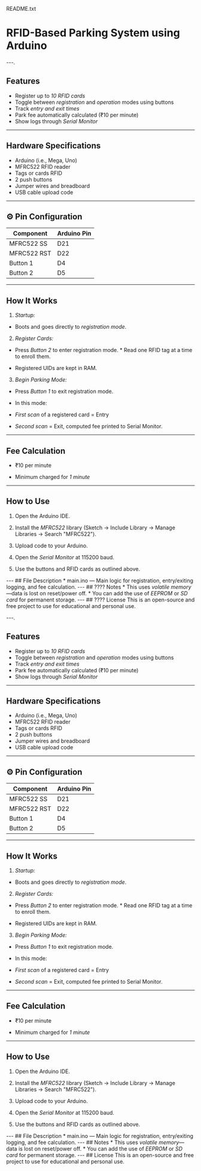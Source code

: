 README.txt

# RFID-Based Parking System using Arduino


---.

## Features

* Register up to *10 RFID cards*
* Toggle between *registration* and *operation* modes using buttons
* Track *entry and exit times*
* Park fee automatically calculated (₹10 per minute)
* Show logs through *Serial Monitor*

---

## Hardware Specifications

* Arduino (i.e., Mega, Uno)
* MFRC522 RFID reader
* Tags or cards RFID
* 2 push buttons
* Jumper wires and breadboard
* USB cable upload code

---

## ⚙ Pin Configuration

| Component   | Arduino Pin |
| ------------ | ------------ |
| MFRC522 SS | D21          |
| MFRC522 RST | D22         |
| Button 1    | D4          |
| Button 2    | D5          |

---

## How It Works

1. *Startup:*

* Boots and goes directly to *registration mode*.

2. *Register Cards:*

* Press *Button 2* to enter registration mode. * Read one RFID tag at a time to enroll them.

* Registered UIDs are kept in RAM.

3. *Begin Parking Mode:*

* Press *Button 1* to exit registration mode.

* In this mode:

* *First scan* of a registered card = Entry

* *Second scan* = Exit, computed fee printed to Serial Monitor.

---

## Fee Calculation

* ₹10 per minute

* Minimum charged for *1 minute*

---

## How to Use

1. Open the Arduino IDE.

2. Install the *MFRC522* library (Sketch → Include Library → Manage Libraries → Search "MFRC522").

3. Upload code to your Arduino.

4. Open the *Serial Monitor* at 115200 baud.

5. Use the buttons and RFID cards as outlined above.

--- ## File Description * main.ino — Main logic for registration, entry/exiting logging, and fee calculation. --- ## ???? Notes * This uses *volatile memory*—data is lost on reset/power off. * You can add the use of *EEPROM* or *SD card* for permanent storage. --- ## ???? License This is an open-source and free project to use for educational and personal use.

---.

## Features

* Register up to *10 RFID cards*
* Toggle between *registration* and *operation* modes using buttons
* Track *entry and exit times*
* Park fee automatically calculated (₹10 per minute)
* Show logs through *Serial Monitor*

---

## Hardware Specifications

* Arduino (i.e., Mega, Uno)
* MFRC522 RFID reader
* Tags or cards RFID
* 2 push buttons
* Jumper wires and breadboard
* USB cable upload code

---

## ⚙ Pin Configuration

| Component   | Arduino Pin |
| ------------ | ------------ |
| MFRC522 SS | D21          |
| MFRC522 RST | D22         |
| Button 1    | D4          |
| Button 2    | D5          |

---

## How It Works

1. *Startup:*

* Boots and goes directly to *registration mode*.

2. *Register Cards:*

* Press *Button 2* to enter registration mode. * Read one RFID tag at a time to enroll them.

* Registered UIDs are kept in RAM.

3. *Begin Parking Mode:*

* Press *Button 1* to exit registration mode.

* In this mode:

* *First scan* of a registered card = Entry

* *Second scan* = Exit, computed fee printed to Serial Monitor.

---

## Fee Calculation

* ₹10 per minute

* Minimum charged for *1 minute*

---

## How to Use

1. Open the Arduino IDE.

2. Install the *MFRC522* library (Sketch → Include Library → Manage Libraries → Search "MFRC522").

3. Upload code to your Arduino.

4. Open the *Serial Monitor* at 115200 baud.

5. Use the buttons and RFID cards as outlined above.

--- ## File Description * main.ino — Main logic for registration, entry/exiting logging, and fee calculation. --- ##  Notes * This uses *volatile memory*—data is lost on reset/power off. * You can add the use of *EEPROM* or *SD card* for permanent storage. --- ##  License This is an open-source and free project to use for educational and personal use.

